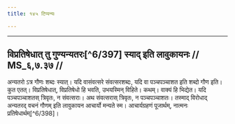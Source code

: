 ```yaml
---
title: १४५ टिप्पन्यः

---
```


[^6/391]: E2: prayoktarīti

[^6/392]: Vgl. MS 3.7.18 ff

[^6/393]: E1,6; E2: phalakalpanam

[^6/394]: E1,6; E2: samāpyata

[^6/395]: E1; E2,6: hīyate

[^6/396]: E2: 5,354; E6: 2,208

____________________________________________


## विप्रतिषेधात् तु गुण्यन्यतरः[^6/397] स्याद् इति लावुकायनः // MS_६,७.३७ //

अन्यतरो ऽत्र गौणः शब्दः स्यात्। यदि वासंवत्सरे संवत्सरशब्दः, यदि वा पञ्चपञ्चाशत इति शब्दो गौण इति। कुत एतत्। विप्रतिषेधात्, विप्रतिषेधो हि भवति, उभयस्मिन् विहिते। कथम्। वाक्यं हि भिद्येत। यदि पञ्चपञ्चाशतस् त्रिवृतः, न संवत्सराः। अथ संवत्सरास् त्रिवृतः, न पञ्चपञ्चाशतः। तस्माद् विरोधाद् अन्यतरद् वचनं गौणम् इति लावुकायन आचार्यो मन्यते स्म। आचार्यग्रहणं पूजार्थम्, नात्मनः प्रतिषेधार्थम्[^6/398]।
